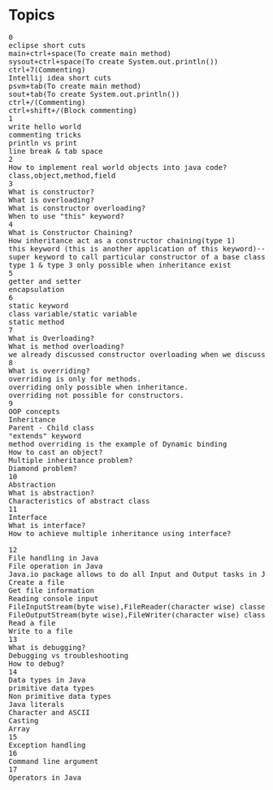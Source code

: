 # Topics
<pre>
0
eclipse short cuts
main+ctrl+space(To create main method)
sysout+ctrl+space(To create System.out.println())
ctrl+7(Commenting)
Intellij idea short cuts
psvm+tab(To create main method)
sout+tab(To create System.out.println())
ctrl+/(Commenting)
ctrl+shift+/(Block commenting)
1
write hello world
commenting tricks
println vs print
line break & tab space
2
How to implement real world objects into java code?
class,object,method,field
3
What is constructor?
What is overloading?
What is constructor overloading?
When to use "this" keyword?
4
What is Constructor Chaining?
How inheritance act as a constructor chaining(type 1)
this keyword (this is another application of this keyword)--(type 2)
super keyword to call particular constructor of a base class--(type 3)
type 1 & type 3 only possible when inheritance exist
5
getter and setter
encapsulation
6
static keyword
class variable/static variable
static method
7
What is Overloading?
What is method overloading?
we already discussed constructor overloading when we discussed constructors
8
What is overriding?
overriding is only for methods.
overriding only possible when inheritance.
overriding not possible for constructors.
9
OOP concepts
Inheritance
Parent - Child class
"extends" keyword
method overriding is the example of Dynamic binding
How to cast an object?
Multiple inheritance problem?
Diamond problem?
10
Abstraction
What is abstraction?
Characteristics of abstract class
11
Interface
What is interface?
How to achieve multiple inheritance using interface?

12
File handling in Java
File operation in Java
Java.io package allows to do all Input and Output tasks in Java.
Create a file
Get file information
Reading console input
FileInputStream(byte wise),FileReader(character wise) classes to read a file
FileOutputStream(byte wise),FileWriter(character wise) classes to write in a file
Read a file
Write to a file
13
What is debugging?
Debugging vs troubleshooting
How to debug?
14
Data types in Java
primitive data types
Non primitive data types
Java literals
Character and ASCII
Casting 
Array
15
Exception handling
16
Command line argument
17
Operators in Java
</pre>

